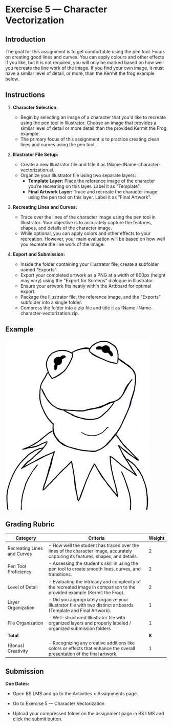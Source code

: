 # Exercise 5 — Character Vectorization

## Introduction

The goal for this assignment is to get comfortable using the pen tool. Focus on creating good lines and curves. You can apply colours and other effects if you like, but it is not required, you will only be marked based on how well you recreate the line work of the image. If you find your own image, it must have a similar level of detail, or more, than the Kermit the frog example below.

<ClientOnly>
  <Countdown date="2023-10-05">

## Instructions

1. **Character Selection:**

   - Begin by selecting an image of a character that you'd like to recreate using the pen tool in Illustrator. Choose an image that provides a similar level of detail or more detail than the provided Kermit the Frog example.
   - The primary focus of this assignment is to practice creating clean lines and curves using the pen tool.

2. **Illustrator File Setup:**

   - Create a new Illustrator file and title it as fName-lName-character-vectorization.ai.
   - Organize your Illustrator file using two separate layers:
     - **Template Layer:** Place the reference image of the character you're recreating on this layer. Label it as "Template".
     - **Final Artwork Layer:** Trace and recreate the character image using the pen tool on this layer. Label it as "Final Artwork".

3. **Recreating Lines and Curves:**

   - Trace over the lines of the character image using the pen tool in Illustrator. Your objective is to accurately capture the features, shapes, and details of the character image.
   - While optional, you can apply colors and other effects to your recreation. However, your main evaluation will be based on how well you recreate the line work of the image.

4. **Export and Submission:**

   - Inside the folder containing your Illustrator file, create a subfolder named "Exports".
   - Export your completed artwork as a PNG at a width of 800px (height may vary) using the "Export for Screens" dialogue in Illustrator.
   - Ensure your artwork fits neatly within the Artboard for optimal export.
   - Package the Illustrator file, the reference image, and the "Exports" subfolder into a single folder.
   - Compress the folder into a zip file and title it as fName-lName-character-vectorization.zip.

## Example

![Exercise example](./assets/kermit-the-frog.png)

## Grading Rubric

| Category                    | Criteria                                                                                                                         | Weight |
| --------------------------- | -------------------------------------------------------------------------------------------------------------------------------- | ------ |
| Recreating Lines and Curves | - How well the student has traced over the lines of the character image, accurately capturing its features, shapes, and details. | 2      |
| Pen Tool Proficiency        | - Assessing the student's skill in using the pen tool to create smooth lines, curves, and transitions.                           | 2      |
| Level of Detail             | - Evaluating the intricacy and complexity of the recreated image in comparison to the provided example (Kermit the Frog).        | 2      |
| Layer Organization          | - Did you appropriately organize your Illustrator file with two distinct artboards (Template and Final Artwork).                 | 1      |
| File Organization           | - Well-structured Illustrator file with organized layers and properly labeled / organized submission folders                     | 1      |
| **Total**                   |                                                                                                                                  | **8**  |
| (Bonus) Creativity          | - Recognizing any creative additions like colors or effects that enhance the overall presentation of the final artwork.          | 1      |

## Submission

**Due Dates:**

<Badge text="Section 300: Tuesday October 10th @5:00pm" />
<Badge type="error" text="Section 310: Monday October 9th @6:00pm" />

- Open BS LMS and go to the Activities > Assignments page.
- Go to Exercise 5 — Character Vectorization
- Upload your compressed folder on the assignment page in BS LMS and click the submit button.

  </Countdown>
</ClientOnly>
